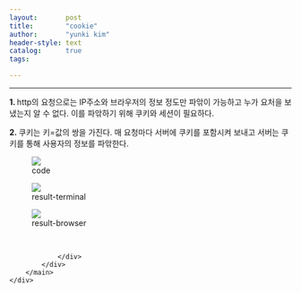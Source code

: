 ```yaml
---
layout:       post
title:        "cookie"
author:       "yunki kim"
header-style: text
catalog:      true
tags: 

---
```


<head></head>
<body id="tt-body-page" class="">
<div id="wrap" class="wrap-right">
    <div id="container">
        <main class="main ">
            <div class="area-main">
                <div class="area-view">
                    <div class="article-header"></div>
                    <hr>
                    <div class="article-view">
                        <div class="contents_style">
                            <p><b>1. </b>http의 요청으로는 IP주소와 브라우저의 정보 정도만 파앆이 가능하고 누가 요처을 보냈는지 알 수 없다. 이를 파앆하기 위해 쿠키와 세션이 필요하다.</p>
<p><b>2.&nbsp;</b>쿠키는 키=값의 쌍을 가진다. 매 요청마다 서버에 쿠키를 포함시켜 보내고 서버는 쿠키를 통해 사용자의 정보를 파앆한다.&nbsp;</p>
<p></p><figure class="imageblock alignLeft" data-origin-width="0" data-origin-height="0" data-ke-mobilestyle="widthContent">
    <span data-lightbox="lightbox">
        <img src="/img/Y29va2ll/img.png" data-origin-width="0" data-origin-height="0" data-ke-mobilestyle="widthContent">
    </span>
    <figcaption>code</figcaption>
</figure><figure class="imageblock alignLeft" data-origin-width="0" data-origin-height="0" data-ke-mobilestyle="widthContent">
    <span data-lightbox="lightbox">
        <img src="/img/Y29va2ll/img_1.png" data-origin-width="0" data-origin-height="0" data-ke-mobilestyle="widthContent">
    </span>
    <figcaption>result-terminal</figcaption>
</figure><figure class="imageblock alignLeft" data-origin-width="0" data-origin-height="0" data-ke-mobilestyle="widthContent">
    <span data-lightbox="lightbox">
        <img src="/img/Y29va2ll/img_2.png" data-origin-width="0" data-origin-height="0" data-ke-mobilestyle="widthContent">
    </span>
    <figcaption>result-browser</figcaption>
</figure><p></p>
                        </div>
                        <br>
                        <div class="tags"></div>
                    </div>
                    
                </div>
            </div>
        </main>
    </div>
</div>


</body>